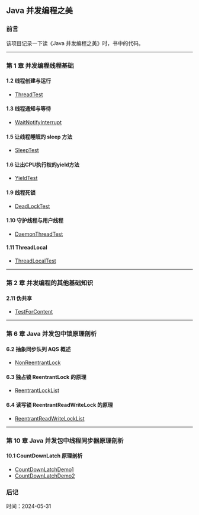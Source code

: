 ## Java 并发编程之美

### 前言
该项目记录一下读《Java 并发编程之美》时，书中的代码。

---

### 第 1 章 并发编程线程基础
#### 1.2 线程创建与运行
* [ThreadTest](./src/chapter01/ThreadTest.java)

#### 1.3 线程通知与等待
* [WaitNotifyInterrupt](./src/chapter01/WaitNotifyInterrupt.java)

#### 1.5 让线程睡眠的 sleep 方法
* [SleepTest](./src/chapter01/SleepTest.java)

#### 1.6 让出CPU执行权的yield方法
* [YieldTest](./src/chapter01/YieldTest.java)

#### 1.9 线程死锁
* [DeadLockTest](./src/chapter01/DeadLockTest.java)

#### 1.10 守护线程与用户线程
* [DaemonThreadTest](./src/chapter01/DaemonThreadTest.java)

#### 1.11 ThreadLocal
* [ThreadLocalTest](./src/chapter01/ThreadLocalTest.java)

---

### 第 2 章 并发编程的其他基础知识

#### 2.11 伪共享
* [TestForContent](./src/chapter02/TestForContent.java)

---

### 第 6 章 Java 并发包中锁原理剖析

#### 6.2 抽象同步队列 AQS 概述
* [NonReentrantLock](./src/chapter06/NonReentrantLock.java)

#### 6.3 独占锁 ReentrantLock 的原理
* [ReentrantLockList](./src/chapter06/ReentrantLockList.java)

#### 6.4 读写锁 ReentrantReadWriteLock 的原理
* [ReentrantReadWriteLockList](./src/chapter06/ReentrantReadWriteLockList.java)

---

### 第 10 章 Java 并发包中线程同步器原理剖析

#### 10.1 CountDownLatch 原理剖析
* [CountDownLatchDemo1](./src/chapter10/CountDownLatchDemo1.java)
* [CountDownLatchDemo2](./src/chapter10/CountDownLatchDemo2.java)


### 后记
时间：2024-05-31